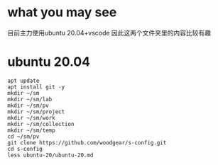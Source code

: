 # what you may see
目前主力使用ubuntu 20.04+vscode 因此这两个文件夹里的内容比较有趣
# ubuntu 20.04
```
apt update
apt install git -y
mkdir ~/sm
mkdir ~/sm/lab
mkdir ~/sm/pv
mkdir ~/sm/project
mkdir ~/sm/work
mkdir ~/sm/collection
mkdir ~/sm/temp
cd ~/sm/pv 
git clone https://github.com/woodgear/s-config.git
cd s-config
less ubuntu-20/ubuntu-20.md
```
